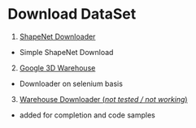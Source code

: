 # Download DataSet


1. [ShapeNet Downloader](ShapeNetDownloader)
  - Simple ShapeNet Download
2. [Google 3D Warehouse](WarehouseDownloader)
  - Downloader on selenium basis
3. [Warehouse Downloader (*not tested / not working*)](DeprecatedWarehouseDownloader)
  - added for completion and code samples
